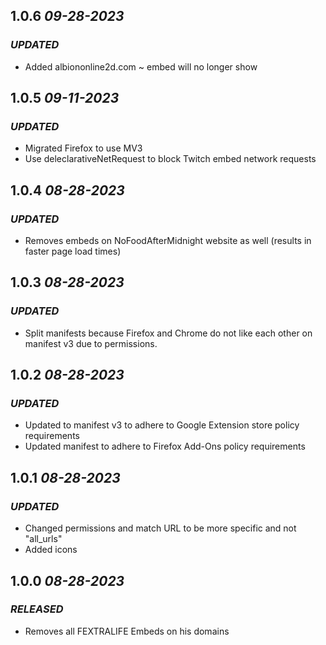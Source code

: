 ## **1.0.6** *09-28-2023*

### *UPDATED*

- Added albiononline2d.com ~ embed will no longer show

## **1.0.5** *09-11-2023*

### *UPDATED*

- Migrated Firefox to use MV3
- Use deleclarativeNetRequest to block Twitch embed network requests

## **1.0.4** *08-28-2023*

### *UPDATED*

- Removes embeds on NoFoodAfterMidnight website as well (results in faster page load times)

## **1.0.3** *08-28-2023*

### *UPDATED*

- Split manifests because Firefox and Chrome do not like each other on manifest v3 due to permissions.

## **1.0.2** *08-28-2023*

### *UPDATED*

- Updated to manifest v3 to adhere to Google Extension store policy requirements
- Updated manifest to adhere to Firefox Add-Ons policy requirements

## **1.0.1** *08-28-2023*

### *UPDATED*

- Changed permissions and match URL to be more specific and not "all_urls"
- Added icons

## **1.0.0** *08-28-2023*

### *RELEASED*

- Removes all FEXTRALIFE Embeds on his domains
